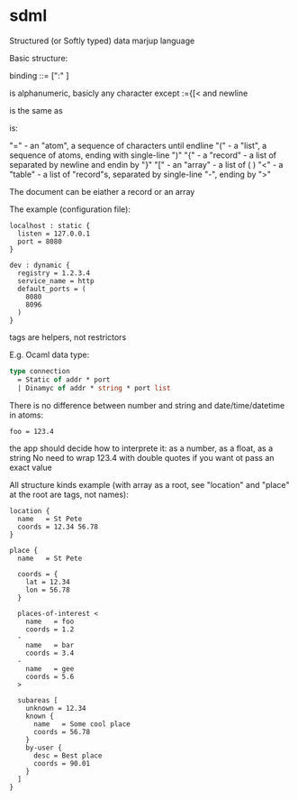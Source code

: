 # sdml
Structured (or Softly typed) data marjup language

Basic structure:

binding ::= <name> [":" <tag>] <value>

<name> is alphanumeric, basicly any character except :={[< and newline

<tag> is the same as <name>

<value> is:

"=" - an "atom", a sequence of characters until endline
"(" - a "list", a sequence of atoms, ending with single-line ")"
"{" - a "record" - a list of <binding> separated by newline and endin by "}"
"[" - an "array" - a list of (<tag> <value>)
"<" - a "table" - a list of "record"s, separated by single-line "-", ending by ">"

The document can be eiather a record or an array

The example (configuration file):

```
localhost : static {
  listen = 127.0.0.1
  port = 8080
}

dev : dynamic {
  registry = 1.2.3.4
  service_name = http
  default_ports = (
    8080
    8096
  )
}
```

tags are helpers, not restrictors

E.g. Ocaml data type:

```ocaml
type connection
  = Static of addr * port
  | Dinamyc of addr * string * port list
```

There is no difference between number and string and date/time/datetime in atoms:

```
foo = 123.4
```

the app should decide how to interprete it: as a number, as a float, as a string
No need to wrap 123.4 with double quotes if you want ot pass an exact value

All structure kinds example (with array as a root, see "location" and "place" at the root are tags, not names):

```
location {
  name   = St Pete
  coords = 12.34 56.78
}

place {
  name   = St Pete
  
  coords = {
    lat = 12.34
    lon = 56.78
  }
  
  places-of-interest <
    name   = foo
    coords = 1.2
  -
    name   = bar
    coords = 3.4
  -
    name   = gee
    coords = 5.6
  >
  
  subareas [
    unknown = 12.34
    known {
      name   = Some cool place
      coords = 56.78
    }
    by-user {
      desc = Best place
      coords = 90.01
    }
  ]
}
```
